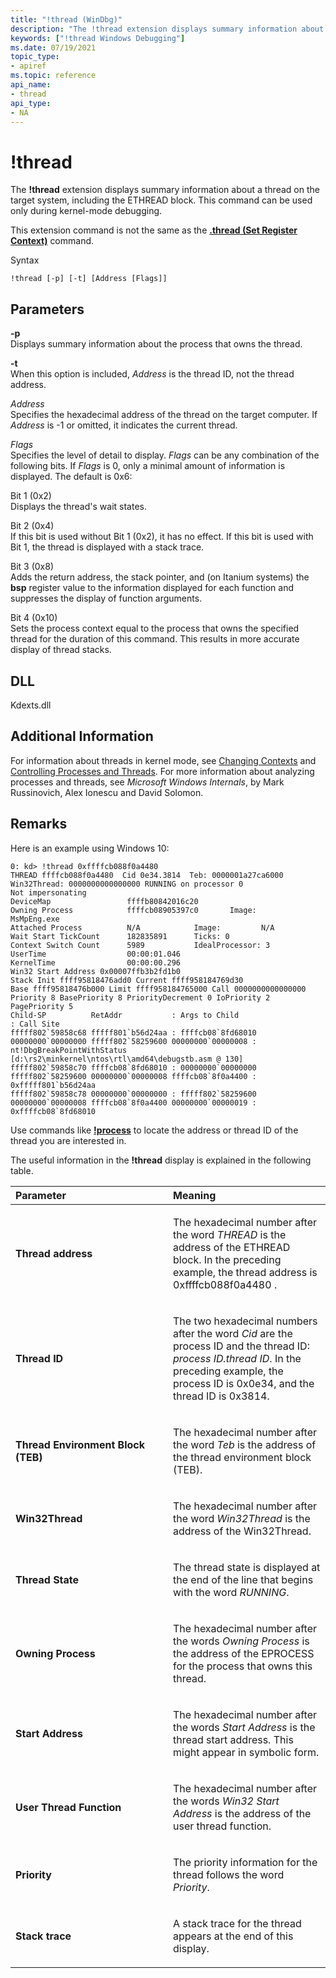 ```yaml
---
title: "!thread (WinDbg)"
description: "The !thread extension displays summary information about a thread on the target system, including the ETHREAD block. This command can be used only during kernel-mode debugging."
keywords: ["!thread Windows Debugging"]
ms.date: 07/19/2021
topic_type:
- apiref
ms.topic: reference
api_name:
- thread
api_type:
- NA
---
```


# !thread

The **!thread** extension displays summary information about a thread on the target system, including the ETHREAD block. This command can be used only during kernel-mode debugging.

This extension command is not the same as the [**.thread (Set Register Context)**](-thread--set-register-context-.md) command.

Syntax

```dbgcmd
!thread [-p] [-t] [Address [Flags]]
```

## Parameters

<span id="_______-p______"></span><span id="_______-P______"></span> **-p**   
Displays summary information about the process that owns the thread.

<span id="_______-t______"></span><span id="_______-T______"></span> **-t**   
When this option is included, *Address* is the thread ID, not the thread address.

<span id="_______Address______"></span><span id="_______address______"></span><span id="_______ADDRESS______"></span> *Address*   
Specifies the hexadecimal address of the thread on the target computer. If *Address* is -1 or omitted, it indicates the current thread.

<span id="_______Flags______"></span><span id="_______flags______"></span><span id="_______FLAGS______"></span> *Flags*   
Specifies the level of detail to display. *Flags* can be any combination of the following bits. If *Flags* is 0, only a minimal amount of information is displayed. The default is 0x6:

<span id="Bit_1__0x2_"></span><span id="bit_1__0x2_"></span><span id="BIT_1__0X2_"></span>Bit 1 (0x2)  
Displays the thread's wait states.

<span id="Bit_2__0x4_"></span><span id="bit_2__0x4_"></span><span id="BIT_2__0X4_"></span>Bit 2 (0x4)  
If this bit is used without Bit 1 (0x2), it has no effect. If this bit is used with Bit 1, the thread is displayed with a stack trace.

<span id="Bit_3__0x8_"></span><span id="bit_3__0x8_"></span><span id="BIT_3__0X8_"></span>Bit 3 (0x8)  
Adds the return address, the stack pointer, and (on Itanium systems) the **bsp** register value to the information displayed for each function and suppresses the display of function arguments.

<span id="Bit_4__0x10_"></span><span id="bit_4__0x10_"></span><span id="BIT_4__0X10_"></span>Bit 4 (0x10)  
Sets the process context equal to the process that owns the specified thread for the duration of this command. This results in more accurate display of thread stacks.

## DLL

Kdexts.dll

## Additional Information

For information about threads in kernel mode, see [Changing Contexts](../debugger/changing-contexts.md) and [Controlling Processes and Threads](../debugger/controlling-processes-and-threads.md). For more information about analyzing processes and threads, see *Microsoft Windows Internals*, by Mark Russinovich, Alex Ionescu and David Solomon.

## Remarks

Here is an example using Windows 10:

```dbgcmd
0: kd> !thread 0xffffcb088f0a4480            
THREAD ffffcb088f0a4480  Cid 0e34.3814  Teb: 0000001a27ca6000 Win32Thread: 0000000000000000 RUNNING on processor 0
Not impersonating
DeviceMap                 ffffb80842016c20
Owning Process            ffffcb08905397c0       Image:         MsMpEng.exe
Attached Process          N/A            Image:         N/A
Wait Start TickCount      182835891      Ticks: 0
Context Switch Count      5989           IdealProcessor: 3             
UserTime                  00:00:01.046
KernelTime                00:00:00.296
Win32 Start Address 0x00007ffb3b2fd1b0
Stack Init ffff95818476add0 Current ffff958184769d30
Base ffff95818476b000 Limit ffff958184765000 Call 0000000000000000
Priority 8 BasePriority 8 PriorityDecrement 0 IoPriority 2 PagePriority 5
Child-SP          RetAddr           : Args to Child                                                           : Call Site
fffff802`59858c68 fffff801`b56d24aa : ffffcb08`8fd68010 00000000`00000000 fffff802`58259600 00000000`00000008 : nt!DbgBreakPointWithStatus [d:\rs2\minkernel\ntos\rtl\amd64\debugstb.asm @ 130] 
fffff802`59858c70 ffffcb08`8fd68010 : 00000000`00000000 fffff802`58259600 00000000`00000008 ffffcb08`8f0a4400 : 0xfffff801`b56d24aa
fffff802`59858c78 00000000`00000000 : fffff802`58259600 00000000`00000008 ffffcb08`8f0a4400 00000000`00000019 : 0xffffcb08`8fd68010
```

Use commands like [**!process**](-process.md) to locate the address or thread ID of the thread you are interested in.

The useful information in the **!thread** display is explained in the following table.

<table>
<colgroup>
<col width="50%" />
<col width="50%" />
</colgroup>
<thead>
<tr class="header">
<th align="left">Parameter</th>
<th align="left">Meaning</th>
</tr>
</thead>
<tbody>
<tr class="odd">
<td align="left"><p><strong>Thread address</strong></p></td>
<td align="left"><p>The hexadecimal number after the word <em>THREAD</em> is the address of the ETHREAD block. In the preceding example, the thread address is 0xffffcb088f0a4480 .</p></td>
</tr>
<tr class="even">
<td align="left"><p><strong>Thread ID</strong></p></td>
<td align="left"><p>The two hexadecimal numbers after the word <em>Cid</em> are the process ID and the thread ID: <em>process ID.thread ID</em>. In the preceding example, the process ID is 0x0e34, and the thread ID is 0x3814.</p></td>
</tr>
<tr class="odd">
<td align="left"><p><strong>Thread Environment Block (TEB)</strong></p></td>
<td align="left"><p>The hexadecimal number after the word <em>Teb</em> is the address of the thread environment block (TEB).</p></td>
</tr>
<tr class="even">
<td align="left"><p><strong>Win32Thread</strong></p></td>
<td align="left"><p>The hexadecimal number after the word <em>Win32Thread</em> is the address of the Win32Thread.</p></td>
</tr>
<tr class="odd">
<td align="left"><p><strong>Thread State</strong></p></td>
<td align="left"><p>The thread state is displayed at the end of the line that begins with the word <em>RUNNING</em>.</p></td>
</tr>
<tr class="even">
<td align="left"><p><strong>Owning Process</strong></p></td>
<td align="left"><p>The hexadecimal number after the words <em>Owning Process</em> is the address of the EPROCESS for the process that owns this thread.</p></td>
</tr>
<tr class="odd">
<td align="left"><p><strong>Start Address</strong></p></td>
<td align="left"><p>The hexadecimal number after the words <em>Start Address</em> is the thread start address. This might appear in symbolic form.</p></td>
</tr>
<tr class="even">
<td align="left"><p><strong>User Thread Function</strong></p></td>
<td align="left"><p>The hexadecimal number after the words <em>Win32 Start Address</em> is the address of the user thread function.</p></td>
</tr>
<tr class="odd">
<td align="left"><p><strong>Priority</strong></p></td>
<td align="left"><p>The priority information for the thread follows the word <em>Priority</em>.</p></td>
</tr>
<tr class="even">
<td align="left"><p><strong>Stack trace</strong></p></td>
<td align="left"><p>A stack trace for the thread appears at the end of this display.</p></td>
</tr>
</tbody>
</table>
